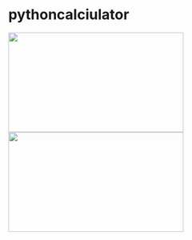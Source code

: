 # pythoncalciulator
<img align="left" style="float: centrer; margin: 0 10px 0 0;" src="https://media.discordapp.net/attachments/693850792309817385/828938220188073984/Screenshot_107.png?width=842&height=473" height="200" width="350"/>
<img align="center" style="float: left; margin: 0 10px 0 0;" src="https://media.discordapp.net/attachments/693850792309817385/828938220188073984/Screenshot_107.png?width=842&height=473" height="200" width="350"/>
